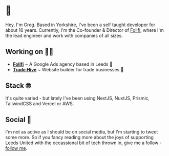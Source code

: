 # 👋

Hey, I'm Greg. Based in Yorkshire, I've been a self taught developer for about 16 years. Currently, I'm the Co-founder & Director of [Folifi](https://folifi.com), where I'm the lead engineer and work with companies of all sizes.

## Working on 👨‍💻

- [**Folifi**](https://folifi.com) ~ A Google Ads agency based in Leeds 🚀 
- [**Trade Hive**](https://trade-hive.com) ~ Website builder for trade businesses 🔨 

## Stack 🤓

It's quite varied - but lately I've been using NextJS, NuxtJS, Prismic, TailwindCSS and Vercel or AWS.

## Social 📝

I'm not as active as I should be on social media, but I'm starting to tweet some more. So if you fancy reading more about the joys of supporting Leeds United with the occassional bit of tech thrown in, give me a follow - [follow me](https://twitter.com/gregoutram/).

